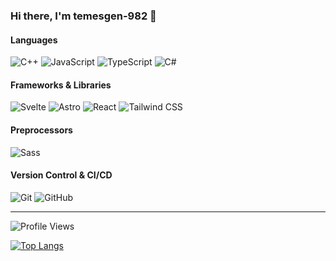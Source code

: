 ### Hi there, I'm temesgen-982 👋

#### Languages
<p>
  <img src="https://img.shields.io/badge/C++-00599C?style=flat-square&logo=c%2B%2B&logoColor=white" alt="C++"/>
  <img src="https://img.shields.io/badge/JavaScript-F7DF1E?style=flat-square&logo=javascript&logoColor=black" alt="JavaScript"/>
  <img src="https://img.shields.io/badge/TypeScript-3178C6?style=flat-square&logo=typescript&logoColor=white" alt="TypeScript"/>
  <img src="https://img.shields.io/badge/C%23-239120?style=flat-square&logo=c-sharp&logoColor=white" alt="C#"/>
</p>

#### Frameworks & Libraries
<p>
  <img src="https://img.shields.io/badge/Svelte-FF3E00?style=flat-square&logo=svelte&logoColor=white" alt="Svelte"/>
  <img src="https://img.shields.io/badge/Astro-1a1a1a?style=flat-square&logo=astro&logoColor=white" alt="Astro"/>
  <img src="https://img.shields.io/badge/React-20232A?style=flat-square&logo=react&logoColor=61DAFB" alt="React"/>
  <img src="https://img.shields.io/badge/Tailwind_CSS-06B6D4?style=flat-square&logo=tailwind-css&logoColor=white" alt="Tailwind CSS"/>
</p>

#### Preprocessors
<p>
  <img src="https://img.shields.io/badge/Sass-CC6699?style=flat-square&logo=sass&logoColor=white" alt="Sass"/>
</p>

#### Version Control & CI/CD
<p>
  <img src="https://img.shields.io/badge/Git-F05032?style=flat-square&logo=git&logoColor=white" alt="Git"/>
  <img src="https://img.shields.io/badge/GitHub-181717?style=flat-square&logo=github&logoColor=white" alt="GitHub"/>
</p>

---

![Profile Views](https://komarev.com/ghpvc/?username=temesgen-982&style=flat-square)

[![Top Langs](https://github-readme-stats.vercel.app/api/top-langs/?username=temesgen-982&layout=compact&hide_border=true&theme=dark)](https://github.com/anuraghazra/github-readme-stats)

<!--
**temesgen-982/temesgen-982** is a ✨ special ✨ repository because its `README.md` (this file) appears on your GitHub profile.
-->
